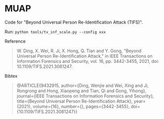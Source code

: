 # MUAP

Code for "Beyond Universal Person Re-Identification Attack (TIFS)".

Run:
```python tools/tv_inf_scale.py --config xxx ```

Reference

> W. Ding, X. Wei, R. Ji, X. Hong, Q. Tian and Y. Gong, "Beyond Universal Person Re-Identification Attack," in IEEE Transactions on Information Forensics and Security, vol. 16, pp. 3442-3455, 2021, doi: 10.1109/TIFS.2021.3081247.

Bibtex 

> @ARTICLE{9432915, author={Ding, Wenjie and Wei, Xing and Ji, Rongrong and Hong, Xiaopeng and Tian, Qi and Gong, Yihong}, journal={IEEE Transactions on Information Forensics and Security}, title={Beyond Universal Person Re-Identification Attack}, year={2021}, volume={16}, number={}, pages={3442-3455}, doi={10.1109/TIFS.2021.3081247}}

